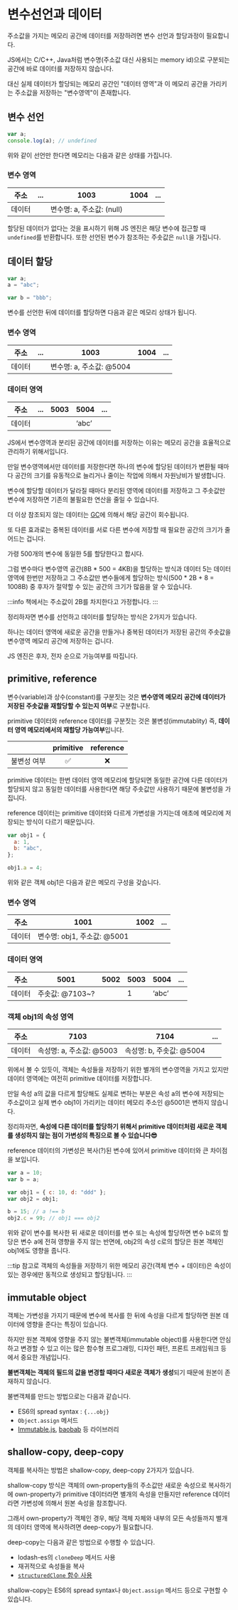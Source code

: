 # 변수선언과 데이터

주소값을 가지는 메모리 공간에 데이터를 저장하려면 변수 선언과 할당과정이 필요합니다.

JS에서는 C/C++, Java처럼 변수명(주소값 대신 사용되는 memory id)으로 구분되는 공간에 바로 데이터를 저장하지 않습니다.

대신 실제 데이터가 할당되는 메모리 공간인 "데이터 영역"과 이 메모리 공간을 가리키는 주소값을 저장하는 "변수영역"이 존재합니다.

## 변수 선언

```js
var a;
console.log(a); // undefined
```

위와 같이 선언만 한다면 메모리는 다음과 같은 상태를 가집니다.

### 변수 영역

| 주소   | ... | 1003                      | 1004 | ... |
| ------ | --- | ------------------------- | ---- | --- |
| 데이터 |     | 변수명: a, 주소값: (null) |      |     |

할당된 데이터가 없다는 것을 표시하기 위해 JS 엔진은 해당 변수에 접근할 때 `undefined`를 반환합니다. 또한 선언된 변수가 참조하는 주솟값은 `null`을 가집니다.

## 데이터 할당

```js
var a;
a = "abc";

var b = "bbb";
```

변수를 선언한 뒤에 데이터를 할당하면 다음과 같은 메모리 상태가 됩니다.

### 변수 영역

| 주소   | ... | 1003                     | 1004 | ... |
| ------ | --- | ------------------------ | ---- | --- |
| 데이터 |     | 변수명: a, 주소값: @5004 |      |     |

### 데이터 영역

| 주소   | ... | 5003 | 5004  | ... |
| ------ | --- | ---- | ----- | --- |
| 데이터 |     |      | ‘abc’ |     |

JS에서 변수영역과 분리된 공간에 데이터를 저장하는 이유는 메모리 공간을 효율적으로 관리하기 위해서입니다.

만일 변수영역에서만 데이터를 저장한다면 하나의 변수에 할당된 데이터가 변환될 때마다 공간의 크기를 유동적으로 늘리거나 줄이는 작업에 의해서 자원낭비가 발생합니다.

변수에 할당할 데이터가 달라질 때마다 분리된 영역에 데이터를 저장하고 그 주솟값만 변수에 저장하면 기존의 불필요한 연산을 줄일 수 있습니다.

더 이상 참조되지 않는 데이터는 [GC](../../../studies/javascript/memory_management/garbage_collector.md)에 의해서 해당 공간이 회수됩니다.

또 다른 효과로는 중복된 데이터를 서로 다른 변수에 저장할 때 필요한 공간의 크기가 줄어드는 겁니다.

가령 500개의 변수에 동일한 5를 할당한다고 합시다.

그럼 변수마다 변수영역 공간(8B \* 500 = 4KB)을 할당하는 방식과 데이터 5는 데이터 영역에 한번만 저장하고 그 주소값만 변수들에게 할당하는 방식(500 \* 2B + 8 = 1008B) 중 후자가 절약할 수 있는 공간의 크기가 많음을 알 수 있습니다.

:::info
책에서는 주소값이 2B를 차지한다고 가정합니다.
:::

정리하자면 변수를 선언하고 데이터를 할당하는 방식은 2가지가 있습니다.

하나는 데이터 영역에 새로운 공간을 만들거나 중복된 데이터가 저장된 공간의 주솟값을 변수영역 메모리 공간에 저장하는 겁니다.

JS 엔진은 후자, 전자 순으로 가능여부를 따집니다.

## primitive, reference

변수(variable)과 상수(constant)를 구분짓는 것은 **변수영역 메모리 공간에 데이터가 저장된 주솟값을 재할당할 수 있는지 여부**로 구분합니다.

primitive 데이터와 reference 데이터를 구분짓는 것은 불변성(immutablity) 즉, **데이터 영역 메모리에서의 재할당 가능여부**입니다.

|             | primitive | reference |
| ----------- | :-------: | :-------: |
| 불변성 여부 |    ✅     |    ❌     |

primitive 데이터는 한번 데이터 영역 메모리에 할당되면 동일한 공간에 다른 데이터가 할당되지 않고 동일한 데이터를 사용한다면 해당 주솟값만 사용하기 때문에 불변성을 가집니다.

reference 데이터는 primitive 데이터와 다르게 가변성을 가지는데 애초에 메모리에 저장되는 방식이 다르기 때문입니다.

```js
var obj1 = {
  a: 1,
  b: "abc",
};

obj1.a = 4;
```

위와 같은 객체 obj1은 다음과 같은 메모리 구성을 갖습니다.

### 변수 영역

| 주소   | 1001                        | 1002 | ... |
| ------ | --------------------------- | ---- | --- |
| 데이터 | 변수명: obj1, 주소값: @5001 |      |     |

### 데이터 영역

| 주소   | 5001            | 5002 | 5003 | 5004  | ... |
| ------ | --------------- | ---- | ---- | ----- | --- |
| 데이터 | 주솟값: @7103~? |      | 1    | ‘abc’ |     |

### 객체 obj1의 속성 영역

| 주소   | 7103                     | 7104                     | ... |
| ------ | ------------------------ | ------------------------ | --- |
| 데이터 | 속성명: a, 주소값: @5003 | 속성명: b, 주솟값: @5004 |     |

위에서 볼 수 있듯이, 객체는 속성들을 저장하기 위한 별개의 변수영역을 가지고 있지만 데이터 영역에는 여전히 primitive 데이터를 저장합니다.

만일 속성 a의 값을 다르게 할당해도 실제로 변하는 부분은 속성 a의 변수에 저장되는 주소값이고 실제 변수 obj1이 가리키는 데이터 메모리 주소인 @5001은 변하지 않습니다.

정리하자면, **속성에 다른 데이터를 할당하기 위해서 primitive 데이터처럼 새로운 객체를 생성하지 않는 점이 가변성의 특징으로 볼 수 있습니다😎**

reference 데이터의 가변성은 복사(?)된 변수에 있어서 primitive 데이터와 큰 차이점을 보입니다.

```js
var a = 10;
var b = a;

var obj1 = { c: 10, d: "ddd" };
var obj2 = obj1;

b = 15; // a !== b
obj2.c = 99; // obj1 === obj2
```

위와 같이 변수를 복사한 뒤 새로운 데이터를 변수 또는 속성에 할당하면 변수 b로의 할당은 변수 a에 전혀 영향을 주지 않는 반면에, obj2의 속성 c로의 할당은 원본 객체인 obj1에도 영향을 줍니다.

:::tip
참고로 객체의 속성들을 저장하기 위한 메모리 공간(객체 변수 + 데이터)은 속성이 있는 경우에만 동적으로 생성되고 할당됩니다.
:::

## immutable object

객체는 가변성을 가지기 때문에 변수에 복사를 한 뒤에 속성을 다르게 할당하면 원본 데이터에 영향을 준다는 특징이 있습니다.

하지만 원본 객체에 영향을 주지 않는 불변객체(immutable object)를 사용한다면 안심하고 변경할 수 있고 이는 많은 함수형 프로그래밍, 디자인 패턴, 프론트 프레임워크 등에서 중요한 개념입니다.

**불변객체는 객체의 필드의 값을 변경할 때마다 새로운 객체가 생성**되기 때문에 원본이 존재하지 않습니다.

불변객체를 만드는 방법으로는 다음과 같습니다.

- ES6의 spread syntax : `{...obj}`
- `Object.assign` 메서드
- [Immutable.js](https://immutable-js.com/), [baobab](https://github.com/Yomguithereal/baobab) 등 라이브러리

## shallow-copy, deep-copy

객체를 복사하는 방법은 shallow-copy, deep-copy 2가지가 있습니다.

shallow-copy 방식은 객체의 own-property들의 주소값만 새로운 속성으로 복사하기에 own-property가 primitive 데이터라면 별개의 속성을 만들지만 reference 데이터라면 가변성에 의해서 원본 속성을 참조합니다.

그래서 own-property가 객체인 경우, 해당 객체 자체와 내부의 모든 속성들까지 별개의 데이터 영역에 복사하려면 deep-copy가 필요합니다.

deep-copy는 다음과 같은 방법으로 수행할 수 있습니다.

- lodash-es의 `cloneDeep` 메서드 사용
- 재귀적으로 속성들을 복사
- [`structuredClone` 함수 사용](https://www.builder.io/blog/structured-clone)

shallow-copy는 ES6의 spread syntax나 `Object.assign` 메서드 등으로 구현할 수 있습니다.
